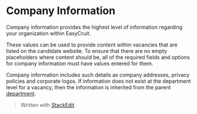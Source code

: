 # Company Information

Company information provides the highest level of information regarding your organization within EasyCruit.

These values can be used to provide content within vacancies that are listed on the candidate website. To ensure that there are no empty placeholders where content should be, all of the required fields and options for company information must have values entered for them.

Company information includes such details as company addresses, privacy policies and corporate logos. If information does not exist at the department level for a vacancy, then the information is inherited from the parent  [department](departments.htm).


> Written with [StackEdit](https://stackedit.io/).
<!--stackedit_data:
eyJoaXN0b3J5IjpbLTI2OTExNzMzMF19
-->